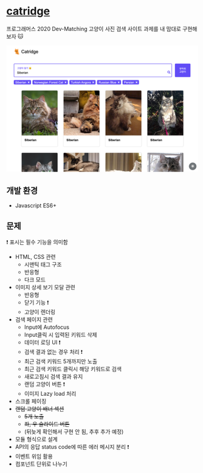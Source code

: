 # [catridge](https://jthcast.github.io/catridge)

프로그래머스 2020 Dev-Matching 고양이 사진 검색 사이트 과제를 내 맘대로 구현해 보자 🐱

![](./public/catridge.png)

## 개발 환경

- Javascript ES6+

## 문제

❗️ 표시는 필수 기능을 의미함

- HTML, CSS 관련
  - 시맨틱 태그 구조
  - 반응형
  - 다크 모드
- 이미지 상세 보기 모달 관련
  - 반응형
  - 닫기 기능 ❗️
  - 고양이 렌더링
- 검색 페이지 관련
  - Input에 Autofocus
  - Input클릭 시 입력된 키워드 삭제
  - 데이터 로딩 UI ❗️
  - 검색 결과 없는 경우 처리 ❗️
  - 최근 검색 키워드 5개까지만 노출
  - 최근 검색 키워드 클릭시 해당 키워드로 검색
  - 새로고침시 검색 결과 유지
  - 랜덤 고양이 버튼 ❗️
  - 이미지 Lazy load 처리
- 스크롤 페이징
- ~~랜덤 고양이 배너 섹션~~
  - ~~5개 노출~~
  - ~~좌, 우 슬라이드 버튼~~
  - (뒤늦게 확인해서 구현 안 됨, 추후 추가 예정)
- 모듈 형식으로 설계
- API의 응답 status code에 따른 에러 메시지 분리 ❗️
- 이벤트 위임 활용
- 컴포넌트 단위로 나누기
